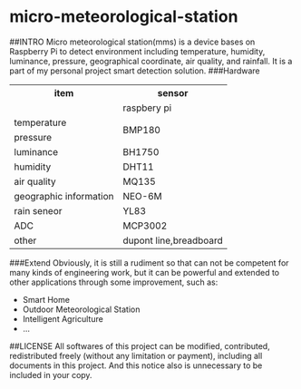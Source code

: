 # micro-meteorological-station
##INTRO
Micro meteorological station(mms) is a device bases on Raspberry Pi to detect environment including temperature, humidity, luminance, pressure,  geographical coordinate, air quality, and rainfall. It is a part of my personal project smart detection solution. 
###Hardware
<table>
	<tr><th>item</th><th>sensor</th></tr>
	<tr><td></td><td>raspbery pi</td></tr>
	<tr><td>temperature</td><td rowspan="2">BMP180</td></tr>
	<tr><td>pressure</td></tr>
	<tr><td>luminance</td><td>BH1750</td></tr>
	<tr><td>humidity</td><td>DHT11</td></tr>
	<tr><td>air quality</td><td>MQ135</td></tr>
	<tr><td>geographic information</td><td>NEO-6M</td></tr>
	<tr><td>rain seneor</td><td>YL83</td></tr>
	<tr><td>ADC</td><td>MCP3002</td></tr>
	<tr><td>other</td><td>dupont line,breadboard</td></tr>
</table>
###Extend
Obviously, it is still a rudiment so that can not be competent for many kinds of engineering work, but it can be powerful and extended to other applications through some improvement, such as:

+ Smart Home
+ Outdoor Meteorological Station
+ Intelligent Agriculture
+ ...

##LICENSE
All softwares of this project can be modified, contributed, redistributed freely (without any limitation or payment), including all documents in this project. And this notice also is unnecessary to be included in your copy.

